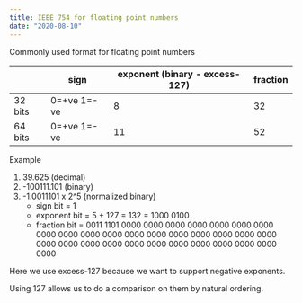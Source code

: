 ```yaml
---
title: IEEE 754 for floating point numbers
date: "2020-08-10"
---
```


Commonly used format for floating point numbers

|         | sign        | exponent (binary - excess-127) | fraction |
|---------|-------------|--------------------------------|----------|
| 32 bits | 0=+ve 1=-ve | 8                              | 32       |
| 64 bits | 0=+ve 1=-ve | 11                             | 52       |

Example

1. 39.625 (decimal)
2. -100111.101 (binary)
3. -1.0011101 x 2^5 (normalized binary)
   - sign bit = 1
   - exponent bit = 5 + 127 
                  = 132
                  = 1000 0100
   - fraction bit = 0011 1101 0000 0000 0000 0000 0000 0000
                    0000 0000 0000 0000 0000 0000 0000 0000
                    0000 0000 0000 0000 0000 0000 0000 0000
                    0000 0000 0000 0000 0000 0000 0000 0000

Here we use excess-127 because we want to support negative exponents.

Using 127 allows us to do a comparison on them by natural ordering.
